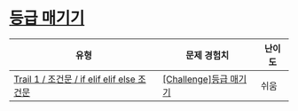 # [등급 매기기](https://www.codetree.ai/trails/complete/curated-cards/challenge-ranking)

|유형|문제 경험치|난이도|
|---|---|---|
|[Trail 1 / 조건문 / if elif elif else 조건문](https://www.codetree.ai/trail-info/novice-low/)|[[Challenge]등급 매기기](https://www.codetree.ai/trails/complete/curated-cards/challenge-ranking/)|쉬움|

